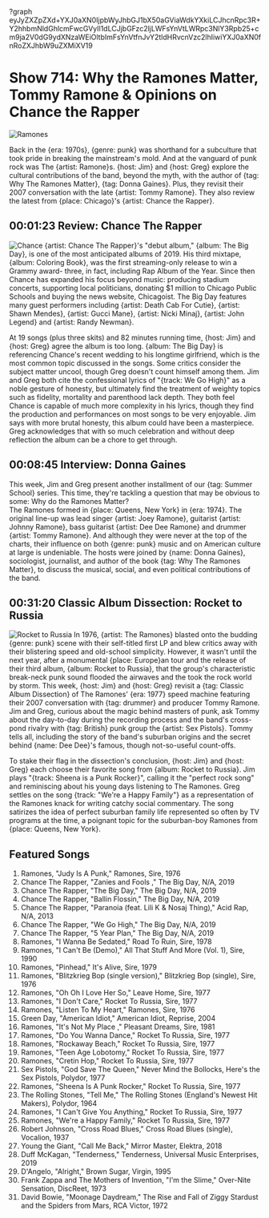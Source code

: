 ?graph eyJyZXZpZXd+YXJ0aXN0IjpbWyJhbGJ1bX50aGViaWdkYXkiLCJhcnRpc3R+Y2hhbmNldGhlcmFwcGVyIl1dLCJjbGFzc2ljLWFsYnVtLWRpc3NlY3Rpb25+cm9ja2V0dG9ydXNzaWEiOltbImFsYnVtfnJvY2tldHRvcnVzc2lhIiwiYXJ0aXN0fnRoZXJhbW9uZXMiXV19

# Show 714: Why the Ramones Matter, Tommy Ramone & Opinions on Chance the Rapper

![Ramones](https://sound-images.s3.amazonaws.com/images/2019/ramones_talk.jpg)

Back in the {era: 1970s}, {genre: punk} was shorthand for a subculture that took pride in breaking the mainstream's mold. And at the vanguard of punk rock was The {artist: Ramone}s. {host: Jim} and {host: Greg} explore the cultural contributions of the band, beyond the myth, with the author of {tag: Why The Ramones Matter}, {tag: Donna Gaines}. Plus, they revisit their 2007 conversation with the late {artist: Tommy Ramone}. They also review the latest from {place: Chicago}'s {artist: Chance the Rapper}.

## 00:01:23 Review: Chance The Rapper
![Chance](https://sound-images.s3.amazonaws.com/images/2019/ChanceTBD.jpeg)
{artist: Chance The Rapper}'s "debut album," {album: The Big Day}, is one of the most anticipated albums of 2019. His third mixtape, {album: Coloring Book}, was the first streaming-only release to win a Grammy award- three, in fact, including Rap Album of the Year. Since then Chance has expanded his focus beyond music: producing stadium concerts, supporting local politicians, donating $1 million to Chicago Public Schools and buying the news website, Chicagoist. The Big Day features many guest performers including {artist: Death Cab For Cutie}, {artist: Shawn Mendes}, {artist: Gucci Mane}, {artist: Nicki Minaj}, {artist: John Legend} and {artist: Randy Newman}.

At 19 songs (plus three skits) and 82 minutes running time, {host: Jim} and {host: Greg} agree the album is too long. {album: The Big Day} is referencing Chance's recent wedding to his longtime girlfriend, which is the most common topic discussed in the songs. Some critics consider the subject matter uncool, though Greg doesn't count himself among them. Jim and Greg both cite the confessional lyrics of "{track: We Go High}" as a noble gesture of honesty, but ultimately find the treatment of weighty topics such as fidelity, mortality and parenthood lack depth. They both feel Chance is capable of much more complexity in his lyrics, though they find the production and performances on most songs to be very enjoyable. Jim says with more brutal honesty, this album could have been a masterpiece. Greg acknowledges that with so much celebration and without deep reflection the album can be a chore to get through.

## 00:08:45 Interview: Donna Gaines
This week, Jim and Greg present another installment of our {tag: Summer School} series. This time, they're tackling a question that may be obvious to some: Why do the Ramones Matter?	
The Ramones formed in {place: Queens, New York} in {era: 1974}. The original line-up was lead singer {artist: Joey Ramone}, guitarist {artist: Johnny Ramone}, bass guitarist {artist: Dee Dee Ramone} and drummer {artist: Tommy Ramone}. And although they were never at the top of the charts, their influence on both {genre: punk} music and on American culture at large is undeniable. The hosts were joined by {name: Donna Gaines}, sociologist, journalist, and author of the book {tag: Why The Ramones Matter}, to discuss the musical, social, and even political contributions of the band.	

## 00:31:20 Classic Album Dissection: Rocket to Russia
![Rocket to Russia](http://is2.mzstatic.com/image/thumb/Music4/v4/8a/8d/f1/8a8df132-5ea1-f7ca-8f63-106c1dfea468/source/600x600bb.jpg)
In 1976, {artist: The Ramones} blasted onto the budding {genre: punk} scene with their self-titled first LP and blew critics away with their blistering speed and old-school simplicity. However, it wasn't until the next year, after a monumental {place: Europe}an tour and the release of their third album, {album: Rocket to Russia}, that the group's characteristic break-neck punk sound flooded the airwaves and the took the rock world by storm. 
This week, {host: Jim} and {host: Greg} revisit a {tag: Classic Album Dissection} of The Ramones' {era: 1977} speed machine featuring their 2007 conversation with {tag: drummer} and producer Tommy Ramone. Jim and Greg, curious about the magic behind masters of punk, ask Tommy about the day-to-day during the recording process and the band's cross-pond rivalry with {tag: British} punk group the {artist: Sex Pistols}. Tommy tells all, including the story of the band's suburban origins and the secret behind {name: Dee Dee}'s famous, though not-so-useful count-offs. 

To stake their flag in the dissection's conclusion, {host: Jim} and {host: Greg} each choose their favorite song from {album: Rocket to Russia}. Jim plays "{track: Sheena is a Punk Rocker}", calling it the "perfect rock song" and reminiscing about his young days listening to The Ramones. Greg settles on the song {track: "We're a Happy Family"} as a representation of the Ramones knack for writing catchy social commentary. The song satirizes the idea of perfect suburban family life represented so often by TV programs at the time, a poignant topic for the suburban-boy Ramones from {place: Queens, New York}. 


## Featured Songs
1. Ramones, "Judy Is A Punk," Ramones, Sire, 1976
1. Chance The Rapper, "Zanies and Fools ," The Big Day, N/A, 2019
1. Chance The Rapper, "The Big Day," The Big Day, N/A, 2019
1. Chance The Rapper, "Ballin Flossin," The Big Day, N/A, 2019
1. Chance The Rapper, "Paranoia (feat. Lili K & Nosaj Thing)," Acid Rap, N/A, 2013
1. Chance The Rapper, "We Go High," The Big Day, N/A, 2019
1. Chance The Rapper, "5 Year Plan," The Big Day, N/A, 2019
1. Ramones, "I Wanna Be Sedated," Road To Ruin, Sire, 1978
1. Ramones, "I Can't Be (Demo)," All That Stuff And More (Vol. 1), Sire, 1990
1. Ramones, "Pinhead," It's Alive, Sire, 1979
1. Ramones, "Blitzkrieg Bop (single version)," Blitzkrieg Bop (single), Sire, 1976
1. Ramones, "Oh Oh I Love Her So," Leave Home, Sire, 1977
1. Ramones, "I Don't Care," Rocket To Russia, Sire, 1977
1. Ramones, "Listen To My Heart," Ramones, Sire, 1976
1. Green Day, "American Idiot," American Idiot, Reprise, 2004
1. Ramones, "It's Not My Place ," Pleasant Dreams, Sire, 1981
1. Ramones, "Do You Wanna Dance," Rocket To Russia, Sire, 1977
1. Ramones, "Rockaway Beach," Rocket To Russia, Sire, 1977
1. Ramones, "Teen Age Lobotomy," Rocket To Russia, Sire, 1977
1. Ramones, "Cretin Hop," Rocket To Russia, Sire, 1977
1. Sex Pistols, "God Save The Queen," Never Mind the Bollocks, Here's the Sex Pistols, Polydor, 1977
1. Ramones, "Sheena Is A Punk Rocker," Rocket To Russia, Sire, 1977
1. The Rolling Stones, "Tell Me," The Rolling Stones (England's Newest Hit Makers), Polydor, 1964
1. Ramones, "I Can't Give You Anything," Rocket To Russia, Sire, 1977
1. Ramones, "We're a Happy Family," Rocket To Russia, Sire, 1977
1. Robert Johnson, "Cross Road Blues," Cross Road Blues (single), Vocalion, 1937
1. Young the Giant, "Call Me Back," Mirror Master, Elektra, 2018
1. Duff McKagan, "Tenderness," Tenderness, Universal Music Enterprises, 2019
1. D'Angelo, "Alright," Brown Sugar, Virgin, 1995
1. Frank Zappa and The Mothers of Invention, "I'm the Slime," Over-Nite Sensation, DiscReet, 1973
1. David Bowie, "Moonage Daydream," The Rise and Fall of Ziggy Stardust and the Spiders from Mars, RCA Victor, 1972
